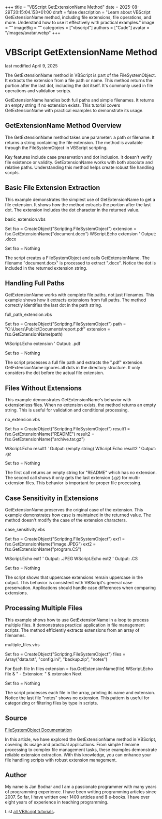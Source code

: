 +++
title = "VBScript GetExtensionName Method"
date = 2025-08-29T20:15:04.153+01:00
draft = false
description = "Learn about VBScript GetExtensionName method, including file extensions, file operations, and more. Understand how to use it effectively with practical examples."
image = ""
imageBig = ""
categories = ["vbscript"]
authors = ["Cude"]
avatar = "/images/avatar.webp"
+++

# VBScript GetExtensionName Method

last modified April 9, 2025

The GetExtensionName method in VBScript is part of the
FileSystemObject. It extracts the extension from a file path or
name. This method returns the portion after the last dot, including the dot
itself. It's commonly used in file operations and validation scripts.

GetExtensionName handles both full paths and simple filenames. It
returns an empty string if no extension exists. This tutorial covers
GetExtensionName with practical examples to demonstrate its usage.

## GetExtensionName Method Overview

The GetExtensionName method takes one parameter: a path or
filename. It returns a string containing the file extension. The method is
available through the FileSystemObject in VBScript scripting.

Key features include case preservation and dot inclusion. It doesn't verify file
existence or validity. GetExtensionName works with both absolute
and relative paths. Understanding this method helps create robust file handling
scripts.

## Basic File Extension Extraction

This example demonstrates the simplest use of GetExtensionName to
get a file extension. It shows how the method extracts the portion after the
last dot. The extension includes the dot character in the returned value.

basic_extension.vbs
  

Set fso = CreateObject("Scripting.FileSystemObject")
extension = fso.GetExtensionName("document.docx")
WScript.Echo extension ' Output: .docx

Set fso = Nothing

The script creates a FileSystemObject and calls
GetExtensionName. The filename "document.docx" is processed to
extract ".docx". Notice the dot is included in the returned extension string.

## Handling Full Paths

GetExtensionName works with complete file paths, not just
filenames. This example shows how it extracts extensions from full paths. The
method correctly identifies the last dot in the path string.

full_path_extension.vbs
  

Set fso = CreateObject("Scripting.FileSystemObject")
path = "C:\Users\Public\Documents\report.pdf"
extension = fso.GetExtensionName(path)

WScript.Echo extension ' Output: .pdf

Set fso = Nothing

The script processes a full file path and extracts the ".pdf" extension.
GetExtensionName ignores all dots in the directory structure. It
only considers the dot before the actual file extension.

## Files Without Extensions

This example demonstrates GetExtensionName's behavior with
extensionless files. When no extension exists, the method returns an empty
string. This is useful for validation and conditional processing.

no_extension.vbs
  

Set fso = CreateObject("Scripting.FileSystemObject")
result1 = fso.GetExtensionName("README")
result2 = fso.GetExtensionName("archive.tar.gz")

WScript.Echo result1 ' Output: (empty string)
WScript.Echo result2 ' Output: .gz

Set fso = Nothing

The first call returns an empty string for "README" which has no extension. The
second call shows it only gets the last extension (.gz) for multi-extension
files. This behavior is important for proper file processing.

## Case Sensitivity in Extensions

GetExtensionName preserves the original case of the extension. This
example demonstrates how case is maintained in the returned value. The method
doesn't modify the case of the extension characters.

case_sensitivity.vbs
  

Set fso = CreateObject("Scripting.FileSystemObject")
ext1 = fso.GetExtensionName("image.JPEG")
ext2 = fso.GetExtensionName("program.CS")

WScript.Echo ext1 ' Output: .JPEG
WScript.Echo ext2 ' Output: .CS

Set fso = Nothing

The script shows that uppercase extensions remain uppercase in the output. This
behavior is consistent with VBScript's general case preservation. Applications
should handle case differences when comparing extensions.

## Processing Multiple Files

This example shows how to use GetExtensionName in a loop to process
multiple files. It demonstrates practical application in file management
scripts. The method efficiently extracts extensions from an array of filenames.

multiple_files.vbs
  

Set fso = CreateObject("Scripting.FileSystemObject")
files = Array("data.txt", "config.ini", "backup.zip", "notes")

For Each file In files
    extension = fso.GetExtensionName(file)
    WScript.Echo file &amp; " - Extension: " &amp; extension
Next

Set fso = Nothing

The script processes each file in the array, printing its name and extension.
Notice the last file "notes" shows no extension. This pattern is useful for
categorizing or filtering files by type in scripts.

## Source

[FileSystemObject Documentation](https://learn.microsoft.com/en-us/previous-versions/windows/internet-explorer/ie-developer/scripting-articles/6kxy1a51(v=vs.84))

In this article, we have explored the GetExtensionName method in
VBScript, covering its usage and practical applications. From simple filename
processing to complex file management tasks, these examples demonstrate reliable
extension extraction. With this knowledge, you can enhance your file handling
scripts with robust extension management.

## Author

My name is Jan Bodnar and I am a passionate programmer with many years of
programming experience. I have been writing programming articles since 2007. So
far, I have written over 1400 articles and 8 e-books. I have over eight years of
experience in teaching programming.

List [all VBScript tutorials](/vbscript/).